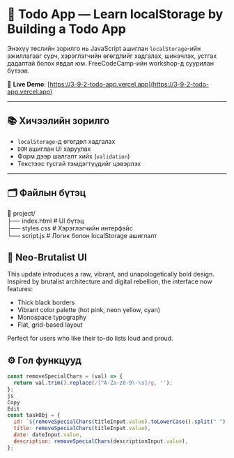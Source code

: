 # 📝 Todo App — Learn localStorage by Building a Todo App

Энэхүү төслийн зорилго нь JavaScript ашиглан `localStorage`-ийн ажиллагааг сурч, хэрэглэгчийн өгөгдлийг хадгалах, шинэчлэх, устгах дадалтай болох явдал юм. FreeCodeCamp-ийн workshop-д суурилан бүтээв.

🔗 **Live Demo**: [https://3-9-2-todo-app.vercel.app](https://3-9-2-todo-app.vercel.app)

---

## 📚 Хичээлийн зорилго

- `localStorage`-д өгөгдөл хадгалах
- `DOM` ашиглан UI харуулах
- Форм дээр шалгалт хийх (`validation`)
- Текстээс тусгай тэмдэгтүүдийг цэвэрлэх

---

## 🗂 Файлын бүтэц

📁 project/<br>
├── index.html # UI бүтэц<br>
├── styles.css # Хэрэглэгчийн интерфэйс<br>
└── script.js # Логик болон localStorage ашиглалт<br>

## 🧱 Neo-Brutalist UI
This update introduces a raw, vibrant, and unapologetically bold design. Inspired by brutalist architecture and digital rebellion, the interface now features:
- Thick black borders
- Vibrant color palette (hot pink, neon yellow, cyan)
- Monospace typography
- Flat, grid-based layout

Perfect for users who like their to-do lists loud and proud.


## ⚙️ Гол функцууд

```js
const removeSpecialChars = (val) => {
  return val.trim().replace(/[^A-Za-z0-9\-\s]/g, '');
};
js
Copy
Edit
const taskObj = {
  id: `${removeSpecialChars(titleInput.value).toLowerCase().split(" ").join("-")}-${Date.now()}`,
  title: removeSpecialChars(titleInput.value),
  date: dateInput.value,
  description: removeSpecialChars(descriptionInput.value),
};
